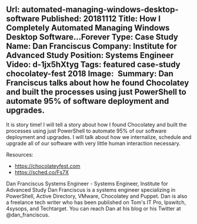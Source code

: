 Url: automated-managing-windows-desktop-software
Published: 20181112
Title: How I Completely Automated Managing Windows Desktop Software...Forever
Type: Case Study
Name: Dan Franciscus
Company: Institute for Advanced Study
Position: Systems Engineer
Video: d-1jx5hXtyg
Tags: featured case-study chocolatey-fest 2018
Image: <img class="lazy" src="data:image/gif;base64,R0lGODlhAQABAIAAAAAAAP///yH5BAEAAAAALAAAAAABAAEAAAIBRAA7" data-src="/content/images/videos/Dan-Franciscus-ChocolateyFest-2018.jpg" alt="How I Completely Automated Managing Windows Desktop Software...Forever" title="How I Completely Automated Managing Windows Desktop Software...Forever" />
Summary: Dan Franciscus talks about how he found Chocolatey and built the processes using just PowerShell to automate 95% of software deployment and upgrades.
---
It is story time! I will tell a story about how I found Chocolatey and built the processes using just PowerShell to automate 95% of our software deployment and upgrades. I will talk about how we internalize, schedule and upgrade all of our software with very little human interaction necessary.

Resources:
* https://chocolateyfest.com
* https://sched.co/Fs7X

Dan Franciscus
Systems Engineer - Systems Engineer, Institute for Advanced Study
Dan Franciscus is a systems engineer specializing in PowerShell, Active Directory, VMware, Chocolatey and Puppet. Dan is also a freelance tech writer who has been published on Tom's IT Pro, Ipswitch, 4sysops, and Techtarget. You can reach Dan at his blog or his Twitter  at @dan_franciscus.
